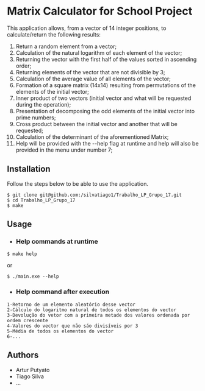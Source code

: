 # Matrix Calculator for School Project

This application allows, from a vector of 14 integer positions, to calculate/return the following results:
1. Return a random element from a vector;
2. Calculation of the natural logarithm of each element of the vector;
3. Returning the vector with the first half of the values sorted in ascending order;
4. Returning elements of the vector that are not divisible by 3;
5. Calculation of the average value of all elements of the vector;
6. Formation of a square matrix (14x14) resulting from permutations of the elements of the initial vector;
7. Inner product of two vectors (initial vector and what will be requested during the operation); 
8. Presentation of decomposing the odd elements of the initial vector into prime numbers;
9. Cross product between the initial vector and another that will be requested;
10. Calculation of the determinant of the aforementioned Matrix;
11. Help will be provided with the --help flag at runtime and help will also be provided in the menu under number 7;

## Installation

Follow the steps below to be able to use the application.

```terminal
$ git clone git@github.com:/silvatiago1/Trabalho_LP_Grupo_17.git
$ cd Trabalho_LP_Grupo_17
$ make
```

## Usage
- ### Help commands at runtime
```
$ make help
```
or 
```
$ ./main.exe --help
```

- ### Help command after execution
```
1-Retorno de um elemento aleatório desse vector
2-Cálculo do logaritmo natural de todos os elementos do vector
3-Devolução do vetor com a primeira metade dos valores ordenada por ordem crescente
4-Valores do vector que não sáo divisíveis por 3
5-Média de todos os elementos do vector
6-...
````



## Authors
- Artur Putyato
- Tiago Silva
- ...

